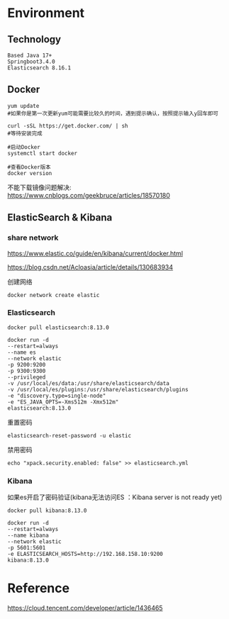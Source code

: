 # Environment

## Technology

```
Based Java 17+
Springboot3.4.0
Elasticsearch 8.16.1
```

## Docker

```
yum update
#如果你是第一次更新yum可能需要比较久的时间，遇到提示确认，按照提示输入y回车即可

curl -sSL https://get.docker.com/ | sh
#等待安装完成

#启动Docker
systemctl start docker

#查看Docker版本
docker version
```

不能下载镜像问题解决:
https://www.cnblogs.com/geekbruce/articles/18570180

## ElasticSearch & Kibana

### share network

https://www.elastic.co/guide/en/kibana/current/docker.html

https://blog.csdn.net/Acloasia/article/details/130683934

创建网络

```
docker network create elastic
```

### Elasticsearch

```
docker pull elasticsearch:8.13.0
```

```
docker run -d
--restart=always
--name es
--network elastic
-p 9200:9200
-p 9300:9300
--privileged
-v /usr/local/es/data:/usr/share/elasticsearch/data
-v /usr/local/es/plugins:/usr/share/elasticsearch/plugins
-e "discovery.type=single-node"
-e "ES_JAVA_OPTS=-Xms512m -Xmx512m"
elasticsearch:8.13.0
```

重置密码

```
elasticsearch-reset-password -u elastic
```

禁用密码

```
echo "xpack.security.enabled: false" >> elasticsearch.yml
```

### Kibana

如果es开启了密码验证(kibana无法访问ES ：Kibana server is not ready yet)

```
docker pull kibana:8.13.0
```

```
docker run -d
--restart=always
--name kibana
--network elastic
-p 5601:5601
-e ELASTICSEARCH_HOSTS=http://192.168.158.10:9200
kibana:8.13.0

```

# Reference

https://cloud.tencent.com/developer/article/1436465
